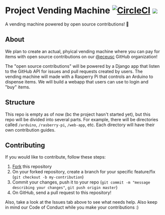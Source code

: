 # Project Vending Machine [![CircleCI](https://circleci.com/gh/eceusc/project-vending-machine.svg?style=svg)](https://circleci.com/gh/eceusc/project-vending-machine) ![](https://img.shields.io/badge/slack-%23project--vending--machine-%234d394b.svg?style=flat&logo=slack&link=https%3A%2F%2Feceopensource.slack.com%2Fmessages%2FCF90BHRAM)

A vending machine powered by open source contributions! :atm:

## About

We plan to create an actual, phyical vending machine where you can pay for items with open source contributions on our [@eceusc](https://www.github.com/eceusc) GitHub organization!

The "open source contributions" will be powered by a Django app that listen to the GitHub API for issues and pull requests created by users. The vending machine will made with a Rasperry Pi that controls an Arduino to dispense items. We will build a webapp that users can use to login and "buy" items.

## Structure

This repo is empty as of now (bc the project hasn't started yet), but this repo will be divided into several parts. For example, there will be directories called `/arduino`, `/rasberry-pi`, `/web-app`, etc. Each directory will have their own contribution guides.

## Contributing

If you would like to contribute, follow these steps:

1. [Fork](https://help.github.com/articles/fork-a-repo/) this repository
2. On your forked repository, create a branch for your specific feature/fix (`git checkout -b my-contribution`)
3. Commit your changes, push it to your repo (`git commit -m "message describing your changes"`, `git push origin master`)
4. On GitHub, send a pull request to this repository!

Also, take a look at the Issues tab above to see what needs help. Also keep in mind our Code of Conduct while you make your contributions :)
